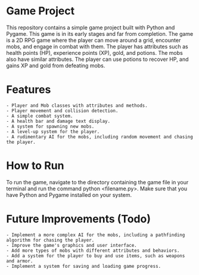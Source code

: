 # Game Project

This repository contains a simple game project built with Python and Pygame. This game is in its early stages and far from completion. The game is a 2D RPG game where the player can move around a grid, encounter mobs, and engage in combat with them. The player has attributes such as health points (HP), experience points (XP), gold, and potions. The mobs also have similar attributes. The player can use potions to recover HP, and gains XP and gold from defeating mobs.
# Features

    - Player and Mob classes with attributes and methods.
    - Player movement and collision detection.
    - A simple combat system.
    - A health bar and damage text display.
    - A system for spawning new mobs.
    - A level-up system for the player.
    - A rudimentary AI for the mobs, including random movement and chasing the player.

# How to Run

To run the game, navigate to the directory containing the game file in your terminal and run the command python <filename.py>. Make sure that you have Python and Pygame installed on your system.

# Future Improvements (Todo)

    - Implement a more complex AI for the mobs, including a pathfinding algorithm for chasing the player.
    - Improve the game's graphics and user interface.
    - Add more types of mobs with different attributes and behaviors.
    - Add a system for the player to buy and use items, such as weapons and armor.
    - Implement a system for saving and loading game progress.
